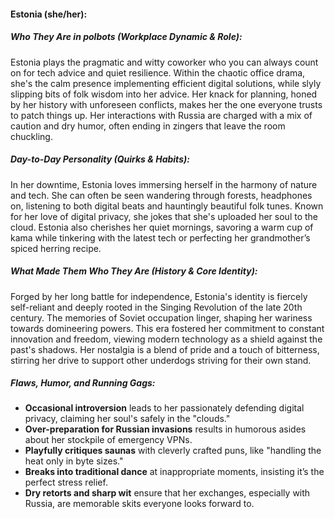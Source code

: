 #### Estonia (she/her):  

##### Who They Are in *polbots* (Workplace Dynamic & Role):  
Estonia plays the pragmatic and witty coworker who you can always count on for tech advice and quiet resilience. Within the chaotic office drama, she's the calm presence implementing efficient digital solutions, while slyly slipping bits of folk wisdom into her advice. Her knack for planning, honed by her history with unforeseen conflicts, makes her the one everyone trusts to patch things up. Her interactions with Russia are charged with a mix of caution and dry humor, often ending in zingers that leave the room chuckling.

##### Day-to-Day Personality (Quirks & Habits):  
In her downtime, Estonia loves immersing herself in the harmony of nature and tech. She can often be seen wandering through forests, headphones on, listening to both digital beats and hauntingly beautiful folk tunes. Known for her love of digital privacy, she jokes that she's uploaded her soul to the cloud. Estonia also cherishes her quiet mornings, savoring a warm cup of kama while tinkering with the latest tech or perfecting her grandmother’s spiced herring recipe.

##### What Made Them Who They Are (History & Core Identity):  
Forged by her long battle for independence, Estonia's identity is fiercely self-reliant and deeply rooted in the Singing Revolution of the late 20th century. The memories of Soviet occupation linger, shaping her wariness towards domineering powers. This era fostered her commitment to constant innovation and freedom, viewing modern technology as a shield against the past's shadows. Her nostalgia is a blend of pride and a touch of bitterness, stirring her drive to support other underdogs striving for their own stand.

##### Flaws, Humor, and Running Gags:  
- **Occasional introversion** leads to her passionately defending digital privacy, claiming her soul's safely in the "clouds."  
- **Over-preparation for Russian invasions** results in humorous asides about her stockpile of emergency VPNs.  
- **Playfully critiques saunas** with cleverly crafted puns, like "handling the heat only in byte sizes."  
- **Breaks into traditional dance** at inappropriate moments, insisting it’s the perfect stress relief.  
- **Dry retorts and sharp wit** ensure that her exchanges, especially with Russia, are memorable skits everyone looks forward to.